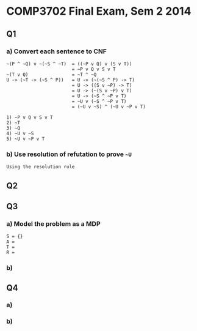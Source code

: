 # COMP3702 Final Exam, Sem 2 2014

## Q1

### a) Convert each sentence to CNF
```
~(P ^ ~Q) v ~(~S ^ ~T)  = ((~P v Q) v (S v T))
                        = ~P v Q v S v T
~(T v Q)                = ~T ^ ~Q
U -> (~T -> (~S ^ P))   = U -> (~(~S ^ P) -> T)
                        = U -> ((S v ~P) -> T)
                        = U -> (~(S v ~P) v T)
                        = U -> (~S ^ ~P v T)
                        = ~U v (~S ^ ~P v T)
                        = (~U v ~S) ^ (~U v ~P v T)

1) ~P v Q v S v T
2) ~T
3) ~Q
4) ~U v ~S
5) ~U v ~P v T
```

### b) Use resolution of refutation to prove `~U`
```
Using the resolution rule
```
## Q2

## Q3

### a) Model the problem as a MDP

```
S = {}
A = 
T = 
R = 
```



### b)

## Q4

### a)

### b)
